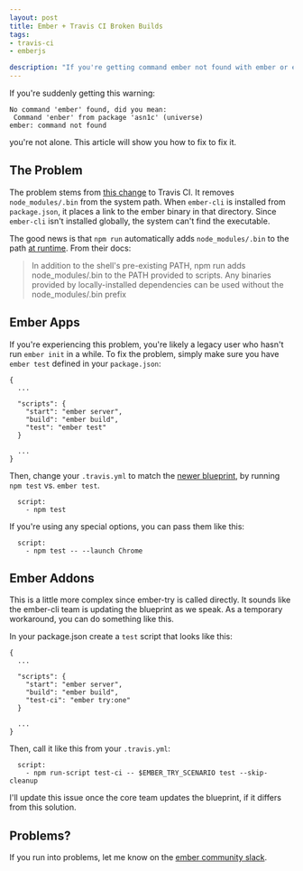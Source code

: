 ```yaml
---
layout: post
title: Ember + Travis CI Broken Builds
tags:
- travis-ci
- emberjs

description: "If you're getting command ember not found with ember or ember-cli on travis, this is how to fix it."
---
```


If you're suddenly getting this warning:

```
No command 'ember' found, did you mean:
 Command 'enber' from package 'asn1c' (universe)
ember: command not found
```

you're not alone. This article will show you how to fix to fix it.

## The Problem
The problem stems from [this change](https://github.com/travis-ci/travis-build/pull/903)
to Travis CI. It removes `node_modules/.bin` from the system path. When `ember-cli`
is installed from `package.json`, it places a link to the ember binary in that
directory. Since `ember-cli` isn't installed globally, the system can't find
the executable.

The good news is that `npm run` automatically adds `node_modules/.bin` to the path
[at runtime](https://docs.npmjs.com/cli/run-script). From their docs:

> In addition to the shell's pre-existing PATH, npm run adds node_modules/.bin to the PATH provided to scripts. Any binaries provided by locally-installed dependencies can be used without the node_modules/.bin prefix

## Ember Apps

If you're experiencing this problem, you're likely a legacy user who hasn't
run `ember init` in a while. To fix the problem, simply make sure you have
`ember test` defined in your `package.json`:

```
{
  ...

  "scripts": {
    "start": "ember server",
    "build": "ember build",
    "test": "ember test"
  }

  ...
}
```

Then, change your `.travis.yml` to match the
[newer blueprint](https://github.com/ember-cli/ember-cli/blob/2df251ce018fd12570bdce72c167ff14a427fa74/blueprints/app/files/.travis.yml#L25),
by running `npm test` vs. `ember test`.

```
  script:
    - npm test
```

If you're using any special options, you can pass them like this:

```
  script:
    - npm test -- --launch Chrome
```

## Ember Addons
This is a little more complex since ember-try is called directly. It sounds like
the ember-cli team is updating the blueprint as we speak. As a temporary workaround,
you can do something like this.

In your package.json create a `test` script that looks like this:

```
{
  ...

  "scripts": {
    "start": "ember server",
    "build": "ember build",
    "test-ci": "ember try:one"
  }

  ...
}
```

Then, call it like this from your `.travis.yml`:

```
  script:
    - npm run-script test-ci -- $EMBER_TRY_SCENARIO test --skip-cleanup
```

I'll update this issue once the core team updates the blueprint, if it differs
from this solution.

## Problems?
If you run into problems, let me know on the [ember community slack](http://emberjs.com/community/).
